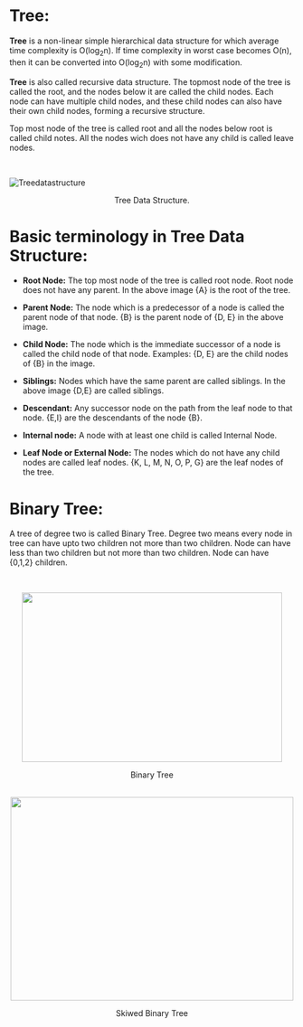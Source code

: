
# Tree:

**Tree** is a non-linear simple hierarchical data structure for which average time complexity is O(log<sub>2</sub>n). If time complexity in worst case becomes O(n), then it can be converted into O(log<sub>2</sub>n) with some modification.

**Tree** is also called recursive data structure. The topmost node of the tree is called the root, and the nodes below it are called the child nodes. Each node can have multiple child nodes, and these child nodes can also have their own child nodes, forming a recursive structure.


Top most node of the tree is called root and all the nodes below root is called child notes. All the nodes wich does not have any child is called leave nodes.

<br>

![Treedatastructure](https://github.com/1711naveen/DSA/assets/139497591/808f7a04-4a02-4908-9319-09f7a664499a)
<p align="center">Tree Data Structure.</p>


# Basic terminology in Tree Data Structure:



- **Root Node:** The top most node of the tree is called root node. Root node does not have any parent. In the above image {A} is the root of the tree.

- **Parent Node:** The node which is a predecessor of a node is called the parent node of that node. {B} is the parent node of {D, E} in the above image.

- **Child Node:** The node which is the immediate successor of a node is called the child node of that node. Examples: {D, E} are the child nodes of {B} in the image.

- **Siblings:** Nodes which have the same parent are called siblings. In the above image {D,E} are called siblings.

- **Descendant:** Any successor node on the path from the leaf node to that node. {E,I} are the descendants of the node {B}.

- **Internal node:** A node with at least one child is called Internal Node.

- **Leaf Node or External Node:** The nodes which do not have any child nodes are called leaf nodes. {K, L, M, N, O, P, G} are the leaf nodes of the tree.


# Binary Tree:
A tree of degree two is called Binary Tree. Degree two means every node in tree can have upto two children not more than two children. Node can have less than two children but not more than two children. Node can have {0,1,2} children.

<br>

<p align="center">
  <img width="460" height="300" src="https://github.com/1711naveen/DSA/assets/139497591/e5b1cf45-3863-4239-840f-fa264a3815bc">
</p>

<div align="center"> Binary Tree </div>

<br>

<p align="center">
  <img width="500" height="360" src="https://github.com/1711naveen/DSA/assets/139497591/3471e3cf-9dc2-4dc9-92e3-67f52b2d45df">
</p>
<div align="center"> Skiwed Binary Tree </div>


